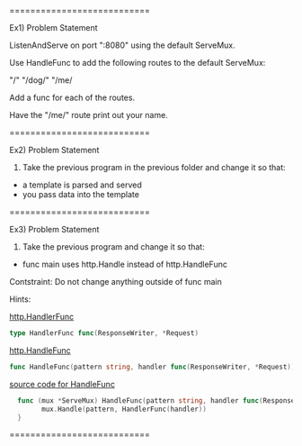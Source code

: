 ===========================

Ex1) Problem Statement

ListenAndServe on port ":8080" using the default ServeMux.

Use HandleFunc to add the following routes to the default ServeMux: 

"/"
"/dog/"
"/me/

Add a func for each of the routes.

Have the "/me/" route print out your name.

===========================

Ex2) Problem Statement

1. Take the previous program in the previous folder and change it so that:
* a template is parsed and served
* you pass data into the template

===========================

Ex3) Problem Statement

1. Take the previous program and change it so that:
* func main uses http.Handle instead of http.HandleFunc

Contstraint: Do not change anything outside of func main

Hints:

[http.HandlerFunc](https://godoc.org/net/http#HandlerFunc)
``` Go
type HandlerFunc func(ResponseWriter, *Request)
```

[http.HandleFunc](https://godoc.org/net/http#HandleFunc)
``` Go
func HandleFunc(pattern string, handler func(ResponseWriter, *Request))
```

[source code for HandleFunc](https://golang.org/src/net/http/server.go#L2069)
``` Go
  func (mux *ServeMux) HandleFunc(pattern string, handler func(ResponseWriter, *Request)) {
  		mux.Handle(pattern, HandlerFunc(handler))
  }
```

===========================
